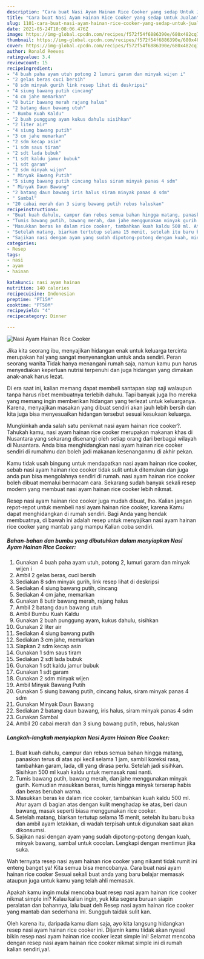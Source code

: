 ```yaml
---
description: "Cara buat Nasi Ayam Hainan Rice Cooker yang sedap Untuk Jualan"
title: "Cara buat Nasi Ayam Hainan Rice Cooker yang sedap Untuk Jualan"
slug: 1101-cara-buat-nasi-ayam-hainan-rice-cooker-yang-sedap-untuk-jualan
date: 2021-05-24T10:08:06.476Z
image: https://img-global.cpcdn.com/recipes/f572f54f6886390e/680x482cq70/nasi-ayam-hainan-rice-cooker-foto-resep-utama.jpg
thumbnail: https://img-global.cpcdn.com/recipes/f572f54f6886390e/680x482cq70/nasi-ayam-hainan-rice-cooker-foto-resep-utama.jpg
cover: https://img-global.cpcdn.com/recipes/f572f54f6886390e/680x482cq70/nasi-ayam-hainan-rice-cooker-foto-resep-utama.jpg
author: Ronald Reeves
ratingvalue: 3.4
reviewcount: 15
recipeingredient:
- "4 buah paha ayam utuh potong 2 lumuri garam dan minyak wijen i"
- "2 gelas beras cuci bersih"
- "8 sdm minyak gurih link resep lihat di deskripsi"
- "4 siung bawang putih cincang"
- "4 cm jahe memarkan"
- "8 butir bawang merah rajang halus"
- "2 batang daun bawang utuh"
- " Bumbu Kuah Kaldu"
- "2 buah punggung ayam kukus dahulu sisihkan"
- "2 liter air"
- "4 siung bawang putih"
- "3 cm jahe memarkan"
- "2 sdm kecap asin"
- "1 sdm saus tiram"
- "2 sdt lada bubuk"
- "1 sdt kaldu jamur bubuk"
- "1 sdt garam"
- "2 sdm minyak wijen"
- " Minyak Bawang Putih"
- "5 siung bawang putih cincang halus siram minyak panas 4 sdm"
- " Minyak Daun Bawang"
- "2 batang daun bawang iris halus siram minyak panas 4 sdm"
- " Sambal"
- "20 cabai merah dan 3 siung bawang putih rebus haluskan"
recipeinstructions:
- "Buat kuah dahulu, campur dan rebus semua bahan hingga matang, panaskan terus di atas api kecil selama 1 jam, sambil koreksi rasa, tambahkan garam, lada, dll yang dirasa perlu. Setelah jadi sisihkan. Sisihkan 500 ml kuah kaldu untuk memasak nasi nanti."
- "Tumis bawang putih, bawang merah, dan jahe menggunakan minyak gurih. Kemudian masukkan beras, tumis hingga minyak terserap habis dan beras berubah warna."
- "Masukkan beras ke dalam rice cooker, tambahkan kuah kaldu 500 ml. Atur ayam di bagian atas dengan kulit menghadap ke atas, beri daun bawang, masak seperti biasa menggunakan rice cooker."
- "Setelah matang, biarkan tertutup selama 15 menit, setelah itu baru buka dan ambil ayam letakkan, di wadah terpisah untuk digunakan saat akan dikonsumsi."
- "Sajikan nasi dengan ayam yang sudah dipotong-potong dengan kuah, minyak bawang, sambal untuk cocolan. Lengkapi dengan mentimun jika suka."
categories:
- Resep
tags:
- nasi
- ayam
- hainan

katakunci: nasi ayam hainan 
nutrition: 140 calories
recipecuisine: Indonesian
preptime: "PT15M"
cooktime: "PT50M"
recipeyield: "4"
recipecategory: Dinner

---
```



![Nasi Ayam Hainan Rice Cooker](https://img-global.cpcdn.com/recipes/f572f54f6886390e/680x482cq70/nasi-ayam-hainan-rice-cooker-foto-resep-utama.jpg)

Jika kita seorang ibu, menyajikan hidangan enak untuk keluarga tercinta merupakan hal yang sangat menyenangkan untuk anda sendiri. Peran seorang  wanita Tidak hanya menangani rumah saja, namun kamu pun harus menyediakan keperluan nutrisi terpenuhi dan juga hidangan yang dimakan anak-anak harus lezat.

Di era  saat ini, kalian memang dapat membeli santapan siap saji walaupun tanpa harus ribet membuatnya terlebih dahulu. Tapi banyak juga lho mereka yang memang ingin memberikan hidangan yang terlezat untuk keluarganya. Karena, menyajikan masakan yang dibuat sendiri akan jauh lebih bersih dan kita juga bisa menyesuaikan hidangan tersebut sesuai kesukaan keluarga. 



Mungkinkah anda salah satu penikmat nasi ayam hainan rice cooker?. Tahukah kamu, nasi ayam hainan rice cooker merupakan makanan khas di Nusantara yang sekarang disenangi oleh setiap orang dari berbagai wilayah di Nusantara. Anda bisa menghidangkan nasi ayam hainan rice cooker sendiri di rumahmu dan boleh jadi makanan kesenanganmu di akhir pekan.

Kamu tidak usah bingung untuk mendapatkan nasi ayam hainan rice cooker, sebab nasi ayam hainan rice cooker tidak sulit untuk ditemukan dan juga anda pun bisa mengolahnya sendiri di rumah. nasi ayam hainan rice cooker boleh dibuat memalui bermacam cara. Sekarang sudah banyak sekali resep modern yang membuat nasi ayam hainan rice cooker lebih nikmat.

Resep nasi ayam hainan rice cooker juga mudah dibuat, lho. Kalian jangan repot-repot untuk membeli nasi ayam hainan rice cooker, karena Kamu dapat menghidangkan di rumah sendiri. Bagi Anda yang hendak membuatnya, di bawah ini adalah resep untuk menyajikan nasi ayam hainan rice cooker yang mantab yang mampu Kalian coba sendiri.

<!--inarticleads1-->

##### Bahan-bahan dan bumbu yang dibutuhkan dalam menyiapkan Nasi Ayam Hainan Rice Cooker:

1. Gunakan 4 buah paha ayam utuh, potong 2, lumuri garam dan minyak wijen i
1. Ambil 2 gelas beras, cuci bersih
1. Sediakan 8 sdm minyak gurih, link resep lihat di deskripsi
1. Sediakan 4 siung bawang putih, cincang
1. Sediakan 4 cm jahe, memarkan
1. Gunakan 8 butir bawang merah, rajang halus
1. Ambil 2 batang daun bawang utuh
1. Ambil  Bumbu Kuah Kaldu
1. Gunakan 2 buah punggung ayam, kukus dahulu, sisihkan
1. Gunakan 2 liter air
1. Sediakan 4 siung bawang putih
1. Sediakan 3 cm jahe, memarkan
1. Siapkan 2 sdm kecap asin
1. Gunakan 1 sdm saus tiram
1. Sediakan 2 sdt lada bubuk
1. Gunakan 1 sdt kaldu jamur bubuk
1. Gunakan 1 sdt garam
1. Gunakan 2 sdm minyak wijen
1. Ambil  Minyak Bawang Putih
1. Gunakan 5 siung bawang putih, cincang halus, siram minyak panas 4 sdm
1. Gunakan  Minyak Daun Bawang
1. Sediakan 2 batang daun bawang, iris halus, siram minyak panas 4 sdm
1. Gunakan  Sambal
1. Ambil 20 cabai merah dan 3 siung bawang putih, rebus, haluskan




<!--inarticleads2-->

##### Langkah-langkah menyiapkan Nasi Ayam Hainan Rice Cooker:

1. Buat kuah dahulu, campur dan rebus semua bahan hingga matang, panaskan terus di atas api kecil selama 1 jam, sambil koreksi rasa, tambahkan garam, lada, dll yang dirasa perlu. Setelah jadi sisihkan. Sisihkan 500 ml kuah kaldu untuk memasak nasi nanti.
1. Tumis bawang putih, bawang merah, dan jahe menggunakan minyak gurih. Kemudian masukkan beras, tumis hingga minyak terserap habis dan beras berubah warna.
1. Masukkan beras ke dalam rice cooker, tambahkan kuah kaldu 500 ml. Atur ayam di bagian atas dengan kulit menghadap ke atas, beri daun bawang, masak seperti biasa menggunakan rice cooker.
1. Setelah matang, biarkan tertutup selama 15 menit, setelah itu baru buka dan ambil ayam letakkan, di wadah terpisah untuk digunakan saat akan dikonsumsi.
1. Sajikan nasi dengan ayam yang sudah dipotong-potong dengan kuah, minyak bawang, sambal untuk cocolan. Lengkapi dengan mentimun jika suka.




Wah ternyata resep nasi ayam hainan rice cooker yang nikamt tidak rumit ini enteng banget ya! Kita semua bisa mencobanya. Cara buat nasi ayam hainan rice cooker Sesuai sekali buat anda yang baru belajar memasak ataupun juga untuk kamu yang telah ahli memasak.

Apakah kamu ingin mulai mencoba buat resep nasi ayam hainan rice cooker nikmat simple ini? Kalau kalian ingin, yuk kita segera buruan siapin peralatan dan bahannya, lalu buat deh Resep nasi ayam hainan rice cooker yang mantab dan sederhana ini. Sungguh taidak sulit kan. 

Oleh karena itu, daripada kamu diam saja, ayo kita langsung hidangkan resep nasi ayam hainan rice cooker ini. Dijamin kamu tiidak akan nyesel bikin resep nasi ayam hainan rice cooker lezat simple ini! Selamat mencoba dengan resep nasi ayam hainan rice cooker nikmat simple ini di rumah kalian sendiri,ya!.

